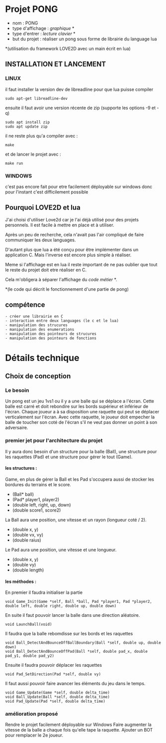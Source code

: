 # Projet PONG

- nom : PONG
- type d'affichage : *graphique* *
- type d'entrer : *lecture clavier* *
- but du projet : réaliser un pong sous forme de librairie du language lua

*(utilisation du framework LOVE2D avec un main écrit en lua)

## INSTALLATION ET LANCEMENT

### LINUX

il faut installer la version dev de libreadline pour que lua puisse compiler

    sudo apt-get libreadline-dev

ensuite il faut avoir une version récente de zip (supporte les options -9 et -q)

    sudo apt install zip
    sudo apt update zip

il ne reste plus qu'a compiler avec :

    make

et de lancer le projet avec :

    make run

### WINDOWS

c'est pas encore fait pour etre facilement déployable sur windows donc pour l'instant c'est difficilement possible

## Pourquoi LOVE2D et lua

J'ai choisi d'utiliser Love2d car je l'ai déjà utilisé pour des projets personnels. Il est facile à mettre en place et à utiliser.

Après un peu de recherche, cela n'avait pas l'air compliqué de faire communiquer les deux languages.

D'autant plus que lua a été conçu pour être implémenter dans un application C. Mais l'inverse est encore plus simple à réaliser.

Meme si l'affichage est en lua il reste important de ne pas oublier que tout le reste du projet doit etre réaliser en C.

Cela m'obligera à séparer l'affichage du *code métier* *.

*(le code qui décrit le fonctionnement d'une partie de pong) 

## compétence

    - créer une librairie en C
    - interaction entre deux languages (le c et le lua)
    - manipulation des strucures
    - manipulation des enumerations
    - manipulation des pointeurs de strucures
    - manipulation des pointeurs de fonctions

# Détails technique

## Choix de conception

### Le besoin

Un pong est un jeu 1vs1 ou il y a une balle qui se déplace a l'écran. Cette balle est carré et doit rebondire sur les bords supérieur et inférieur de l'écran.
Chaque joueur a à sa disposition une raquette qui peut se déplacer verticalement sur l'écran.
Avec cette raquette, le joueur doit empecher la balle de toucher son coté de l'écran s'il ne veut pas donner un point à son adversaire.

### premier jet pour l'architecture du projet

Il y aura donc besoin d'un structure pour la balle (Ball), une structure pour les raquettes (Pad) et une 
structure pour gérer le tout (Game).

#### les structures :

Game, en plus de gérer la Ball et les Pad s'occupera aussi de stocker les bordures du terrains et le score.
- (Ball* ball)
- (Pad* player1, player2)
- (double left, right, up, down)
- (double score1, score2)

La Ball aura une position, une vitesse et un rayon (longueur coté / 2).
- (double x, y)
- (double vx, vy)
- (double raius)

Le Pad aura une position, une vitesse et une longueur.
- (double x, y)
- (double vy)
- (double length)

#### les méthodes :

En premier il faudra initialiser la partie

    void Game_Init(Game *self, Ball *ball, Pad *player1, Pad *player2, double left, double right, double up, double down)

En suite il faut pouvoir lancer la balle dans une direction aléatoire.

    void LaunchBall(void)

Il faudra que la balle rebomdisse sur les bords et les raquettes

    void Ball_DetectAndBounceOffBallBoundary(Ball *self, double up, double down)
    void Ball_DetectAndBounceOffPad(Ball *self, double pad_x, double pad_y1, double pad_y2)

Ensuite il faudra pouvoir déplacer les raquettes

    void Pad_SetDirection(Pad *self, double vy)

Il faut aussi pouvoir faire avancer les éléments du jeu dans le temps.

    void Game_Update(Game *self, double delta_time)
    void Ball_Update(Ball *self, double delta_time)
    void Pad_Update(Pad *self, double delta_time)


### amélioration proposé

Rendre le projet facilement déployable sur Windows
Faire augmenter la vitesse de la balle a chaque fois qu'elle tape la raquette.
Ajouter un BOT pour remplacer le 2e joueur.
